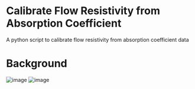 # Calibrate Flow Resistivity from Absorption Coefficient
A python script to calibrate flow resistivity from absorption coefficient data

# Background
![image](https://github.com/YB-LIM/Porous_Acoustic_FlowResistivity_from_Absorption_Coefficient/assets/105615106/5f9ecf53-87d1-4d1b-8003-b9ba9f609ce7)
![image](https://github.com/YB-LIM/Porous_Acoustic_FlowResistivity_from_Absorption_Coefficient/assets/105615106/a9a52933-33be-492d-880f-57d0dff07f01)


